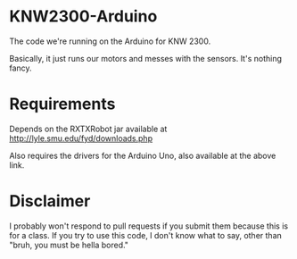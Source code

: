 KNW2300-Arduino
===============

The code we're running on the Arduino for KNW 2300.

Basically, it just runs our motors and messes with the sensors. It's nothing fancy.

Requirements
============

Depends on the RXTXRobot jar available at http://lyle.smu.edu/fyd/downloads.php

Also requires the drivers for the Arduino Uno, also available at the above link.

Disclaimer
==========

I probably won't respond to pull requests if you submit them because this is for a class.
If you try to use this code, I don't know what to say, other than "bruh, you must be hella bored."
